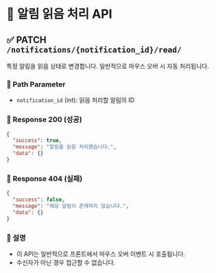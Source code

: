 # 📩 알림 읽음 처리 API

## ✅ PATCH `/notifications/{notification_id}/read/`

특정 알림을 읽음 상태로 변경합니다. 일반적으로 마우스 오버 시 자동 처리됩니다.

### 🔸 Path Parameter

* `notification_id` (int): 읽음 처리할 알림의 ID

### 🔹 Response 200 (성공)

```json
{
  "success": true,
  "message": "알림을 읽음 처리했습니다.",
  "data": {}
}
```

### 🔹 Response 404 (실패)

```json
{
  "success": false,
  "message": "해당 알림이 존재하지 않습니다.",
  "data": {}
}
```

### 🔖 설명

* 이 API는 일반적으로 프론트에서 마우스 오버 이벤트 시 호출됩니다.
* 수신자가 아닌 경우 접근할 수 없습니다.
